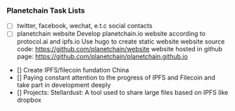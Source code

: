 
### Planetchain Task Lists

- [ ] twitter, facebook, wechat, e.t.c social contacts
- [ ] planetchain website
     Develop planetchain.io website according to protocol.ai and ipfs.io 
     Use hugo to create static website
     website source code: https://github.com/planetchain/website
     website hosted in github page: https://github.com/planetchain/planetchain.github.io
   
- [] Create IPFS/filecoin fundation China 
- [] Paying constant attention to the progress of IPFS and Filecoin and take part in development deeply
- [] Projects:
     Stellardust: A tool used to share large files based on IPFS like dropbox

   
